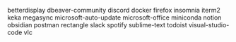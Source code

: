 betterdisplay
dbeaver-community
discord
docker
firefox
insomnia
iterm2
keka
megasync
microsoft-auto-update
microsoft-office
miniconda
notion
obsidian
postman
rectangle
slack
spotify
sublime-text
todoist
visual-studio-code
vlc
